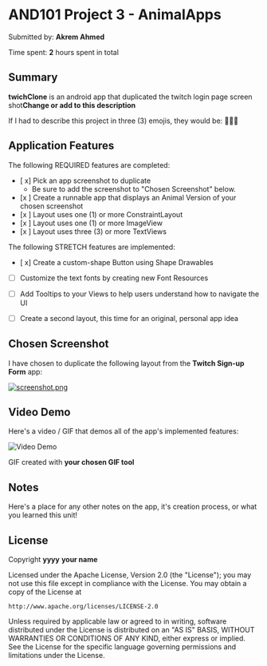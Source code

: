 # AND101 Project 3 - AnimalApps

Submitted by: **Akrem Ahmed**

Time spent: **2** hours spent in total

## Summary

**twichClone** is an android app that duplicated the twitch login page screen shot**Change or add to this description**

If I had to describe this project in three (3) emojis, they would be: **🧐🔥😍**

## Application Features

<!-- (This is a comment) Please be sure to change the [ ] to [x] for any features you completed.  If a feature is not checked [x], you might miss the points for that item! -->

The following REQUIRED features are completed:

- [ x] Pick an app screenshot to duplicate
  - Be sure to add the screenshot to "Chosen Screenshot" below.
- [x ] Create a runnable app that displays an Animal Version of your chosen screenshot
- [x ] Layout uses one (1) or more ConstraintLayout
- [x ] Layout uses one (1) or more ImageView
- [x ] Layout uses three (3) or more TextViews

The following STRETCH features are implemented:

- [ x] Create a custom-shape Button using Shape Drawables
- [ ] Customize the text fonts by creating new Font Resources
- [ ] Add Tooltips to your Views to help users understand how to navigate the UI
- [ ] Create a second layout, this time for an original, personal app idea



## Chosen Screenshot

I have chosen to duplicate the following layout from the **Twitch Sign-up Form** app:

<a target="_blank" href="https://imageupload.io/qkKNv8fvmLND38N"><img  src="https://imageupload.io/ib/kWqsk17xdIBFCVV_1696305365.png" alt="screenshot.png"/></a>
## Video Demo

Here's a video / GIF that demos all of the app's implemented features:

<img src='https://media.giphy.com/media/v1.Y2lkPTc5MGI3NjExaHFjb2NkZTVxNmxveGZ6cmdoeXd0bWt0Ymh6aThwZzI0OG92MHVxNyZlcD12MV9pbnRlcm5hbF9naWZfYnlfaWQmY3Q9Zw/KWuqw9HswiJWCvftuF/giphy.gif' title='Video Demo' width='' alt='Video Demo' />

GIF created with **your chosen GIF tool**

<!-- Recommended tools:
- [Kap](https://getkap.co/) for macOS
- [ScreenToGif](https://www.screentogif.com/) for Windows
- [peek](https://github.com/phw/peek) for Linux. -->


## Notes

Here's a place for any other notes on the app, it's creation process, or what you learned this unit!

## License

Copyright **yyyy** **your name**

Licensed under the Apache License, Version 2.0 (the "License");
you may not use this file except in compliance with the License.
You may obtain a copy of the License at

    http://www.apache.org/licenses/LICENSE-2.0

Unless required by applicable law or agreed to in writing, software
distributed under the License is distributed on an "AS IS" BASIS,
WITHOUT WARRANTIES OR CONDITIONS OF ANY KIND, either express or implied.
See the License for the specific language governing permissions and
limitations under the License.
